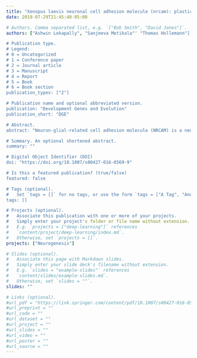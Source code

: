 ```yaml
---
title: "Xenopus laevis neuronal cell adhesion molecule (nrcam): plasticity of a CAM in the developing nervous system"
date: 2019-07-29T21:45:40-05:00

# Authors. Comma separated list, e.g. `["Bob Smith", "David Jones"]`.
authors: ["Ashwin Lokapally", "Sanjeeva Metikala"' "Thomas Hollemann"]

# Publication type.
# Legend:
# 0 = Uncategorized
# 1 = Conference paper
# 2 = Journal article
# 3 = Manuscript
# 4 = Report
# 5 = Book
# 6 = Book section
publication_types: ["2"]

# Publication name and optional abbreviated version.
publication: "Development Genes and Evolution"
publication_short: "DGE"

# Abstract.
abstract: "Neuron-glial-related cell adhesion molecule (NRCAM) is a neuronal cell adhesion molecule of the L1 immunoglobulin superfamily, which plays diverse roles during nervous system development including axon growth and guidance, synapse formation, and formation of the myelinated nerve. Perturbations in NRCAM function cause a wide variety of disorders, which can affect wiring and targeting of neurons, or cause psychiatric disorders as well as cancers through abnormal modulation of signaling events. In the present study, we characterize the Xenopus laevis homolog of nrcam. Expression of Xenopus nrcam is most abundant along the dorsal midline throughout the developing brain and in the outer nuclear layer of the retina."

# Summary. An optional shortened abstract.
summary: ""

# Digital Object Identifier (DOI)
doi: "https://doi.org/10.1007/s00427-016-0569-9"

# Is this a featured publication? (true/false)
featured: false

# Tags (optional).
#   Set `tags = []` for no tags, or use the form `tags = ["A Tag", "Another Tag"]` for one or more tags.
tags: []

# Projects (optional).
#   Associate this publication with one or more of your projects.
#   Simply enter your project's folder or file name without extension.
#   E.g. `projects = ["deep-learning"]` references
#   `content/project/deep-learning/index.md`.
#   Otherwise, set `projects = []`.
projects: ["Neurogenesis"]

# Slides (optional).
#   Associate this page with Markdown slides.
#   Simply enter your slide deck's filename without extension.
#   E.g. `slides = "example-slides"` references
#   `content/slides/example-slides.md`.
#   Otherwise, set `slides = ""`.
slides: ""

# Links (optional).
#url_pdf = "https://link.springer.com/content/pdf/10.1007/s00427-016-0569-9.pdf"
#url_preprint = ""
#url_code = ""
#url_dataset = ""
#url_project = ""
#url_slides = ""
#url_video = ""
#url_poster = ""
#url_source = ""
---
```

